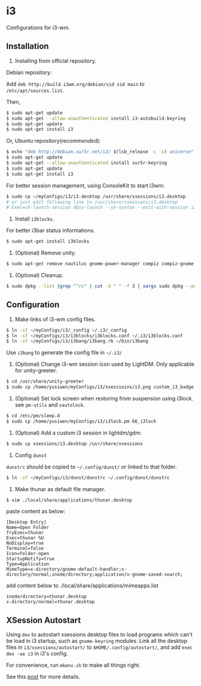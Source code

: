 i3
==

Configurations for i3-wm.

Installation
------------

1. Installing from official repository.

  Debian repository:

  Add `deb http://build.i3wm.org/debian/sid sid main` to `/etc/apt/sources.list`.

  Then,
  ```sh
  $ sudo apt-get update
  $ sudo apt-get --allow-unauthenticated install i3-autobuild-keyring
  $ sudo apt-get update
  $ sudo apt-get install i3
  ```

  Or, Ubuntu repository(*recommended*):
  ```sh
  $ echo "deb http://debian.sur5r.net/i3/ $(lsb_release -c -s) universe" | sudo tee --append /etc/apt/sources.list
  $ sudo apt-get update
  $ sudo apt-get --allow-unauthenticated install sur5r-keyring
  $ sudo apt-get update
  $ sudo apt-get install i3
  ```

  For better session management, using ConsoleKit to start i3wm:
  ```sh
  $ sudo cp ~/myConfigs/i3/i3.desktop /usr/share/xsessions/i3.desktop
  # or just edit following line to /usr/share/xsessions/i3.desktop
  # Exec=ck-launch-session dbus-launch --sh-syntax --exit-with-session i3
  ```

1. Install `i3blocks`.

  For better i3bar status informations.
  ```sh
  $ sudo apt-get install i3blocks
  ```

1. (Optional) Remove unity.
  ```sh
  $ sudo apt-get remove nautilus gnome-power-manager compiz compiz-gnome unity unity-* unity8* hud zeitgeist zeitgeist-core python-zeitgeist libzeitgeist* activity-log-manager-common gnome-control-center gnome-screenshot
  ```

1. (Optional) Cleanup.
  ```sh
  $ sudo dpkg --list |grep "^rc" | cut -d " " -f 3 | xargs sudo dpkg --purge
  ```

Configuration
-------------

1. Make links of i3-wm config files.
  ```sh
  $ ln -sf ~/myConfigs/i3/_config ~/.i3/_config
  $ ln -sf ~/myConfigs/i3/i3blocks/i3blocks.conf ~/.i3/i3blocks.conf
  $ ln -sf ~/myConfigs/i3/i3bang/i3bang.rb ~/bin/i3bang
  ```

  Use `i3bang` to generate the config file in `~/.i3/`

1. (Optional) Change i3-wm session icon used by LightDM. Only applicable for unity-greeter.
  ```sh
  $ cd /usr/share/unity-greeter
  $ sudo cp /home/yusiwen/myConfigs/i3/xsessioins/i3.png custom_i3_badge.png
  ```

1. (Optional) Set lock screen when restoring from suspension using i3lock.
   see `pm-utils` and `xautolock`.
  ```sh
  $ cd /etc/pm/sleep.d
  $ sudo cp /home/yusiwen/myConfigs/i3/i3lock.pm 66_i3lock
  ```

1. (Optional) Add a custom i3 session in lightdm/gdm:
  ```sh
  $ sudo cp xsessions/i3.desktop /usr/share/xsessions
  ```

1. Config `dunst`

  `dunstrc` should be copied to `~/.config/dunst/` or linked to that folder.
  ```sh
  $ ln -sf ~/myConfigs/i3/dunst/dunstrc ~/.config/dunst/dunstrc
  ```

1. Make thunar as default file manager.
  ```sh
  $ vim ./local/share/applications/thunar.desktop
  ```

  paste content as below:
  ```text
  [Desktop Entry]
  Name=Open Folder
  TryExec=thunar
  Exec=thunar %U
  NoDisplay=true
  Terminal=false
  Icon=folder-open
  StartupNotify=true
  Type=Application
  MimeType=x-directory/gnome-default-handler;x-directory/normal;inode/directory;application/x-gnome-saved-search;
  ```

  add content below to ./local/share/applications/mimeapps.list
  ```text
  inode/directory=thunar.desktop
  x-directory/normal=thunar.desktop
  ```

XSession Autostart
------------------

  Using `dex` to autostart xsessions desktop files to load programs which can't be load in i3 startup, such as `gnome-keyring` modules. Link all the desktop files in `i3/xsessions/autostart/` to `$HOME/.config/autostart/`, and add `exec dex -ae i3` in i3's config.

  For convenience, run `mkenv.sh` to make all things right.

  See this [post](https://faq.i3wm.org/question/2155/how-can-i-use-autostart-desktop-files-in-i3.1.html) for more details.

